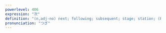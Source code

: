 ```yaml
---
powerlevel: 406
expression: "次"
definition: "(n,adj-no) next; following; subsequent; stage; station; (P)"
pronunciation: "つぎ"
---
```

